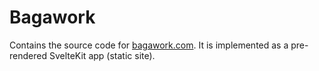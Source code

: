 # Bagawork
Contains the source code for [bagawork.com](https://bagawork.com/). It is implemented as a pre-rendered SvelteKit app (static site).